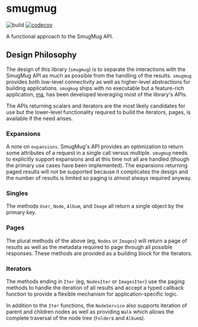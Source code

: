 # smugmug

![build](https://github.com/bzimmer/smugmug/actions/workflows/build.yaml/badge.svg)
[![codecov](https://codecov.io/gh/bzimmer/smugmug/branch/main/graph/badge.svg?token=MP6A7Z0BDQ)](https://codecov.io/gh/bzimmer/smugmug)

A functional approach to the SmugMug API.

## Design Philosophy

The design of this library (`smugmug`) is to separate the interactions with the SmugMug API as much as possible
from the handling of the results. `smugmug` provides both low-level connectivity as well as higher-level
abstractions for building applications. `smugmug` ships with no executable but a feature-rich application,
[ma](https://github.com/bzimmer/ma), has been developed leveraging most of the library's APIs.

The APIs returning scalars and iterators are the most likely candidates for use but the lower-level functionality
required to build the iterators, pages, is available if the need arises.

### Expansions

A note on `expansions`. SmugMug's API provides an optimization to return some attributes of
a request in a single call versus multiple. `smugmug` needs to explicitly support expansions and at this time
not all are handled (though the primary use cases have been implemented). The expansions returning paged results
will not be supported because it complicates the design and the number of results is limited so paging is almost
always required anyway.

### Singles

The methods `User`, `Node`, `Album`, and `Image` all return a single object by the primary key.

### Pages

The plural methods of the above (eg, `Nodes` or `Images`) will return a page of results as well as the metadata
required to page through all possible responses. These methods are provided as a building block for the iterators.

### Iterators

The methods ending in `Iter` (eg, `NodesIter` or `ImagesIter`) use the paging methods to handle the iteration of
all results and accept a typed callback function to provide a flexible mechanism for application-specific logic.

In addition to the `Iter` functions, the `NodeService` also supports iteration of parent and children nodes as
well as providing `Walk` which allows the complete traversal of the node tree (`Folder`s and `Album`s).


